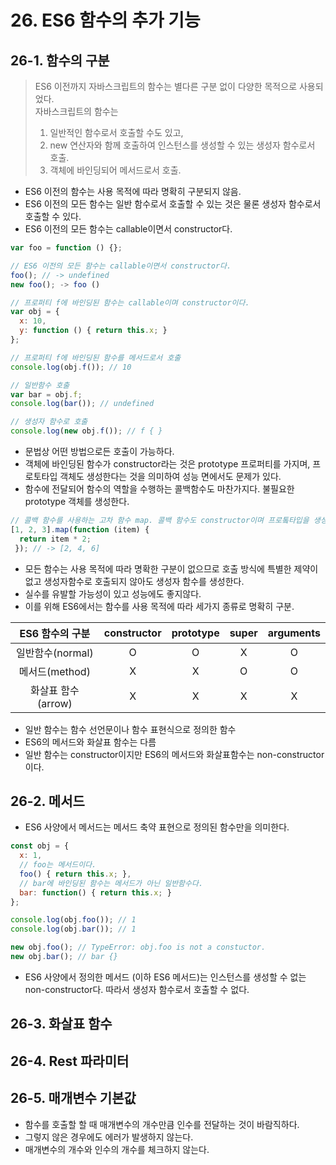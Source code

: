# 26. ES6 함수의 추가 기능

## 26-1. 함수의 구분

> ES6 이전까지 자바스크립트의 함수는 별다른 구분 없이 다양한 목적으로 사용되었다.  
> 자바스크립트의 함수는  
> 1. 일반적인 함수로서 호출할 수도 있고,  
> 2. new 연산자와 함께 호출하여 인스턴스를 생성할 수 있는 생성자 함수로서 호출. 
> 3. 객체에 바인딩되어 메서드로서 호출.

- ES6 이전의 함수는 사용 목적에 따라 명확히 구분되지 않음.
- ES6 이전의 모든 함수는 일반 함수로서 호출할 수 있는 것은 물론 생성자 함수로서 호출할 수 있다.
- ES6 이전의 모든 함수는 callable이면서 constructor다.

```javascript
var foo = function () {};

// ES6 이전의 모든 함수는 callable이면서 constructor다.
foo(); // -> undefined
new foo(); -> foo ()
```

```javascript
// 프로퍼티 f에 바인딩된 함수는 callable이며 constructor이다.
var obj = {
  x: 10,
  y: function () { return this.x; }
};

// 프로퍼티 f에 바인딩된 함수를 메서드로서 호출
console.log(obj.f()); // 10

// 일반함수 호출
var bar = obj.f;
console.log(bar()); // undefined

// 생성자 함수로 호출
console.log(new obj.f()); // f { }
```
- 문법상 어떤 방법으로든 호출이 가능하다.
- 객체에 바인딩된 함수가 constructor라는 것은 prototype 프로퍼티를 가지며, 프로토타입 객체도 생성한다는 것을 의미하여 성능 면에서도 문제가 있다.
- 함수에 전달되어 함수의 역할을 수행하는 콜백함수도 마찬가지다. 불필요한 prototype 객체를 생성한다.

```javascript
// 콜백 함수를 사용하는 고차 함수 map. 콜백 함수도 constructor이며 프로톸타입을 생성한다.
[1, 2, 3].map(function (item) {
  return item * 2;
 }); // -> [2, 4, 6]
```

- 모든 함수는 사용 목적에 따라 명확한 구분이 없으므로 호출 방식에 특별한 제약이 없고 생성자함수로 호출되지 않아도 생성자 함수를 생성한다.
- 실수를 유발할 가능성이 있고 성능에도 좋지않다.
- 이를 위해 ES6에서는 함수를 사용 목적에 따라 세가지 종류로 명확히 구분.

|ES6 함수의 구분|constructor|prototype|super|arguments|
|:----------:|:---------:|:-------:|:---:|:-------:|
|일반함수(normal)|O|O|X|O|
|메서드(method)|X|X|O|O|
|화살표 함수(arrow)|X|X|X|X|

- 일반 함수는 함수 선언문이나 함수 표현식으로 정의한 함수
- ES6의 메서드와 화살표 함수는 다름
- 일반 함수는 constructor이지만 ES6의 메서드와 화살표함수는 non-constructor이다.

## 26-2. 메서드

- ES6 사양에서 메서드는 메서드 축약 표현으로 정의된 함수만을 의미한다.

```javascript
const obj = {
  x: 1,
  // foo는 메서드이다.
  foo() { return this.x; },
  // bar에 바인딩된 함수는 메서드가 아닌 일반함수다.
  bar: function() { return this.x; }
};

console.log(obj.foo()); // 1
console.log(obj.bar()); // 1

new obj.foo(); // TypeError: obj.foo is not a constuctor.
new obj.bar(); // bar {}
```

- ES6 사양에서 정의한 메서드 (이하 ES6 메서드)는 인스턴스를 생성할 수 없는 non-constructor다. 따라서 생성자 함수로서 호출할 수 없다.



## 26-3. 화살표 함수

## 26-4. Rest 파라미터

## 26-5. 매개변수 기본값

- 함수를 호출할 할 때 매개변수의 개수만큼 인수를 전달하는 것이 바람직하다.
- 그렇지 않은 경우에도 에러가 발생하지 않는다.
- 매개변수의 개수와 인수의 개수를 체크하지 않는다.
